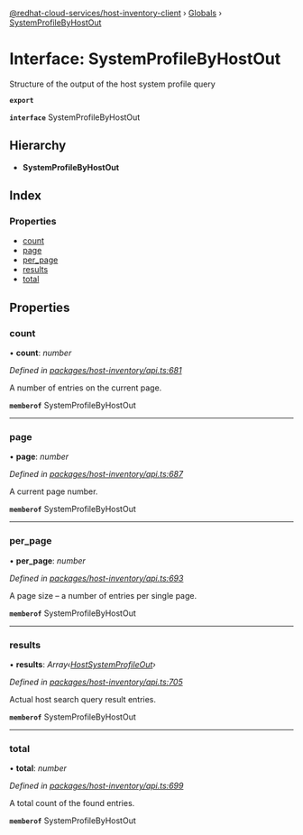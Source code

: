[@redhat-cloud-services/host-inventory-client](../README.md) › [Globals](../globals.md) › [SystemProfileByHostOut](systemprofilebyhostout.md)

# Interface: SystemProfileByHostOut

Structure of the output of the host system profile query

**`export`** 

**`interface`** SystemProfileByHostOut

## Hierarchy

* **SystemProfileByHostOut**

## Index

### Properties

* [count](systemprofilebyhostout.md#count)
* [page](systemprofilebyhostout.md#page)
* [per_page](systemprofilebyhostout.md#per_page)
* [results](systemprofilebyhostout.md#results)
* [total](systemprofilebyhostout.md#total)

## Properties

###  count

• **count**: *number*

*Defined in [packages/host-inventory/api.ts:681](https://github.com/RedHatInsights/javascript-clients/blob/master/packages/host-inventory/api.ts#L681)*

A number of entries on the current page.

**`memberof`** SystemProfileByHostOut

___

###  page

• **page**: *number*

*Defined in [packages/host-inventory/api.ts:687](https://github.com/RedHatInsights/javascript-clients/blob/master/packages/host-inventory/api.ts#L687)*

A current page number.

**`memberof`** SystemProfileByHostOut

___

###  per_page

• **per_page**: *number*

*Defined in [packages/host-inventory/api.ts:693](https://github.com/RedHatInsights/javascript-clients/blob/master/packages/host-inventory/api.ts#L693)*

A page size – a number of entries per single page.

**`memberof`** SystemProfileByHostOut

___

###  results

• **results**: *Array‹[HostSystemProfileOut](hostsystemprofileout.md)›*

*Defined in [packages/host-inventory/api.ts:705](https://github.com/RedHatInsights/javascript-clients/blob/master/packages/host-inventory/api.ts#L705)*

Actual host search query result entries.

**`memberof`** SystemProfileByHostOut

___

###  total

• **total**: *number*

*Defined in [packages/host-inventory/api.ts:699](https://github.com/RedHatInsights/javascript-clients/blob/master/packages/host-inventory/api.ts#L699)*

A total count of the found entries.

**`memberof`** SystemProfileByHostOut
